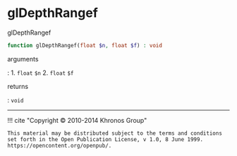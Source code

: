 # glDepthRangef
glDepthRangef

```php
function glDepthRangef(float $n, float $f) : void
```

arguments

:    1. `float` `$n` 
    2. `float` `$f` 

returns

:    `void` 

---
     

!!! cite "Copyright © 2010-2014 Khronos Group"

    This material may be distributed subject to the terms and conditions set forth in the Open Publication License, v 1.0, 8 June 1999. https://opencontent.org/openpub/.